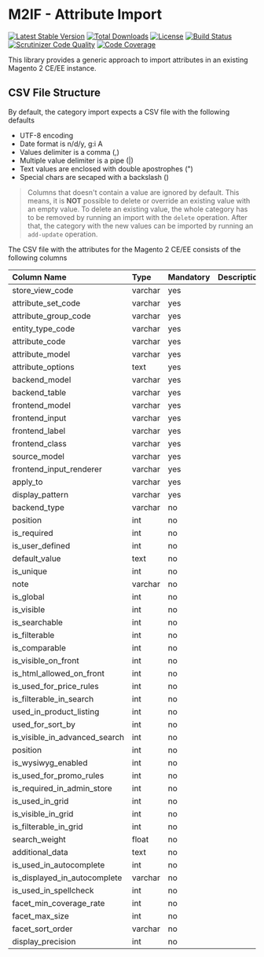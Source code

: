 # M2IF - Attribute Import

[![Latest Stable Version](https://img.shields.io/packagist/v/techdivision/import-attribute.svg?style=flat-square)](https://packagist.org/packages/techdivision/import-attribute) 
 [![Total Downloads](https://img.shields.io/packagist/dt/techdivision/import-attribute.svg?style=flat-square)](https://packagist.org/packages/techdivision/import-attribute)
 [![License](https://img.shields.io/packagist/l/techdivision/import-attribute.svg?style=flat-square)](https://packagist.org/packages/techdivision/import-attribute)
 [![Build Status](https://img.shields.io/travis/techdivision/import-attribute/master.svg?style=flat-square)](http://travis-ci.org/techdivision/import-attribute)
 [![Scrutinizer Code Quality](https://img.shields.io/scrutinizer/g/techdivision/import-attribute/master.svg?style=flat-square)](https://scrutinizer-ci.com/g/techdivision/import-attribute/?branch=master)
 [![Code Coverage](https://img.shields.io/scrutinizer/coverage/g/techdivision/import-attribute/master.svg?style=flat-square)](https://scrutinizer-ci.com/g/techdivision/import-attribute/?branch=master)

This library provides a generic approach to import attributes in an existing Magento 2 CE/EE instance.

## CSV File Structure

By default, the category import expects a CSV file with the following defaults

* UTF-8 encoding
* Date format is n/d/y, g:i A
* Values delimiter is a comma (,)
* Multiple value delimiter is a pipe (|)
* Text values are enclosed with double apostrophes (")
* Special chars are secaped with a backslash (\)

> Columns that doesn't contain a value are ignored by default. This means, it is **NOT** possible to delete or override
> an existing value with an empty value. To delete an existing value, the whole category has to be removed by running 
> an import with the `delete` operation. After that, the category with the new values can be imported by running an 
> `add-update` operation.

The CSV file with the attributes for the Magento 2 CE/EE consists of the following columns

| Column Name                   | Type     | Mandatory | Description                                                                           | Example |
|:------------------------------|:---------|:----------| :-------------------------------------------------------------------------------------|:--------|
| store_view_code               | varchar  | yes       |                                                                                       |         |
| attribute_set_code            | varchar  | yes       |                                                                                       |         |
| attribute_group_code          | varchar  | yes       |                                                                                       |         |
| entity_type_code              | varchar  | yes       |                                                                                       |         |
| attribute_code                | varchar  | yes       |                                                                                       |         |
| attribute_model               | varchar  | yes       |                                                                                       |         |
| attribute_options             | text     | yes       |                                                                                       |         |
| backend_model                 | varchar  | yes       |                                                                                       |         |
| backend_table                 | varchar  | yes       |                                                                                       |         |
| frontend_model                | varchar  | yes       |                                                                                       |         |
| frontend_input                | varchar  | yes       |                                                                                       |         |
| frontend_label                | varchar  | yes       |                                                                                       |         |
| frontend_class                | varchar  | yes       |                                                                                       |         |
| source_model                  | varchar  | yes       |                                                                                       |         |
| frontend_input_renderer       | varchar  | yes       |                                                                                       |         |
| apply_to                      | varchar  | yes       |                                                                                       |         |
| display_pattern               | varchar  | yes       |                                                                                       |         |
| backend_type                  | varchar  | no        |                                                                                       |         |
| position                      | int      | no        |                                                                                       |         |
| is_required                   | int      | no        |                                                                                       |         |
| is_user_defined               | int      | no        |                                                                                       |         |
| default_value                 | text     | no        |                                                                                       |         |
| is_unique                     | int      | no        |                                                                                       |         |
| note                          | varchar  | no        |                                                                                       |         |
| is_global                     | int      | no        |                                                                                       |         |
| is_visible                    | int      | no        |                                                                                       |         |
| is_searchable                 | int      | no        |                                                                                       |         |
| is_filterable                 | int      | no        |                                                                                       |         |
| is_comparable                 | int      | no        |                                                                                       |         |
| is_visible_on_front           | int      | no        |                                                                                       |         |
| is_html_allowed_on_front      | int      | no        |                                                                                       |         |
| is_used_for_price_rules       | int      | no        |                                                                                       |         |
| is_filterable_in_search       | int      | no        |                                                                                       |         |
| used_in_product_listing       | int      | no        |                                                                                       |         |
| used_for_sort_by              | int      | no        |                                                                                       |         |
| is_visible_in_advanced_search | int      | no        |                                                                                       |         |
| position                      | int      | no        |                                                                                       |         |
| is_wysiwyg_enabled            | int      | no        |                                                                                       |         |
| is_used_for_promo_rules       | int      | no        |                                                                                       |         |
| is_required_in_admin_store    | int      | no        |                                                                                       |         |
| is_used_in_grid               | int      | no        |                                                                                       |         |
| is_visible_in_grid            | int      | no        |                                                                                       |         |
| is_filterable_in_grid         | int      | no        |                                                                                       |         |
| search_weight                 | float    | no        |                                                                                       |         |
| additional_data               | text     | no        |                                                                                       |         |
| is_used_in_autocomplete       | int      | no        |                                                                                       |         |
| is_displayed_in_autocomplete  | varchar  | no        |                                                                                       |         |
| is_used_in_spellcheck         | int      | no        |                                                                                       |         |
| facet_min_coverage_rate       | int      | no        |                                                                                       |         |
| facet_max_size                | int      | no        |                                                                                       |         |
| facet_sort_order              | varchar  | no        |                                                                                       |         |
| display_precision             | int      | no        |                                                                                       |         |
